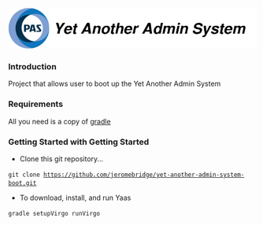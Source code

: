 ![Yaas logo](documentation/files/yaas-logo.png "Yaas logo")

### Introduction

Project that allows user to boot up the Yet Another Admin System

### Requirements

All you need is a copy of [gradle](http://gradle.org/)


### Getting Started with Getting Started

* Clone this git repository...

<code>git clone https://github.com/jeromebridge/yet-another-admin-system-boot.git</code>


* To download, install, and run Yaas

<code>gradle setupVirgo runVirgo</code>



